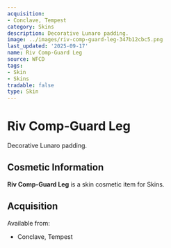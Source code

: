 ```yaml
---
acquisition:
- Conclave, Tempest
category: Skins
description: Decorative Lunaro padding.
image: ../images/riv-comp-guard-leg-347b12cbc5.png
last_updated: '2025-09-17'
name: Riv Comp-Guard Leg
source: WFCD
tags:
- Skin
- Skins
tradable: false
type: Skin
---
```


# Riv Comp-Guard Leg

Decorative Lunaro padding.

## Cosmetic Information

**Riv Comp-Guard Leg** is a skin cosmetic item for Skins.

## Acquisition

Available from:
- Conclave, Tempest

